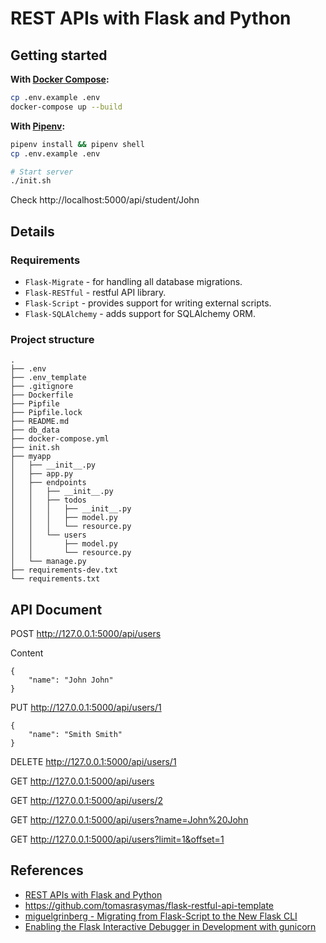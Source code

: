 # REST APIs with Flask and Python

## Getting started

**With [Docker Compose](https://docs.docker.com/compose/install/):**

```bash
cp .env.example .env
docker-compose up --build
```

**With [Pipenv](https://github.com/pypa/pipenv):**

```bash
pipenv install && pipenv shell
cp .env.example .env

# Start server
./init.sh
```

Check http://localhost:5000/api/student/John

## Details

### Requirements

- `Flask-Migrate` - for handling all database migrations.
- `Flask-RESTful` - restful API library.
- `Flask-Script` - provides support for writing external scripts.
- `Flask-SQLAlchemy` - adds support for SQLAlchemy ORM.

### Project structure

```
.
├── .env
├── .env_template
├── .gitignore
├── Dockerfile
├── Pipfile
├── Pipfile.lock
├── README.md
├── db_data
├── docker-compose.yml
├── init.sh
├── myapp
│   ├── __init__.py
│   ├── app.py
│   ├── endpoints
│   │   ├── __init__.py
│   │   ├── todos
│   │   │   ├── __init__.py
│   │   │   ├── model.py
│   │   │   └── resource.py
│   │   └── users
│   │       ├── model.py
│   │       └── resource.py
│   └── manage.py
├── requirements-dev.txt
└── requirements.txt
```

## API Document

POST http://127.0.0.1:5000/api/users

Content

```
{
    "name": "John John"
}
```

PUT http://127.0.0.1:5000/api/users/1

```
{
    "name": "Smith Smith"
}
```

DELETE http://127.0.0.1:5000/api/users/1

GET http://127.0.0.1:5000/api/users

GET http://127.0.0.1:5000/api/users/2

GET http://127.0.0.1:5000/api/users?name=John%20John

GET http://127.0.0.1:5000/api/users?limit=1&offset=1

## References

- [REST APIs with Flask and Python](https://youtu.be/rHA5h9Gu7WI)
- https://github.com/tomasrasymas/flask-restful-api-template
- [miguelgrinberg - Migrating from Flask-Script to the New Flask CLI](https://blog.miguelgrinberg.com/post/migrating-from-flask-script-to-the-new-flask-cli)
- [Enabling the Flask Interactive Debugger in Development with gunicorn](https://nickjanetakis.com/blog/enabling-the-flask-interactive-debugger-in-development-with-gunicorn)
